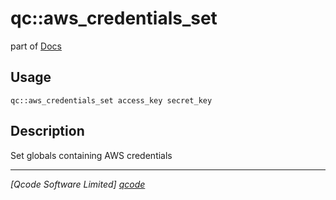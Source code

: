 qc::aws_credentials_set
=======================

part of [Docs](../index.md)

Usage
-----
`qc::aws_credentials_set access_key secret_key`

Description
-----------
Set globals containing AWS credentials

----------------------------------
*[Qcode Software Limited] [qcode]*

[qcode]: http://www.qcode.co.uk "Qcode Software"